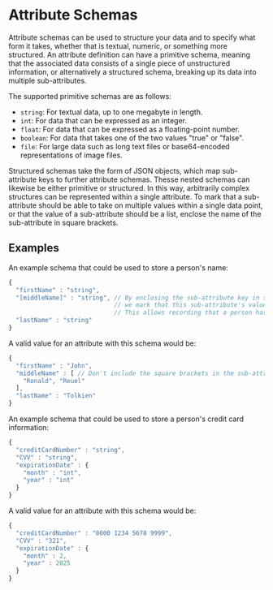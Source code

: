 # Attribute Schemas

Attribute schemas can be used to structure your data and to specify what form it takes, whether that is textual, numeric, or something more structured. An attribute definition can have a primitive schema, meaning that the associated data consists of a single piece of unstructured information, or alternatively a structured schema, breaking up its data into multiple sub-attributes.

The supported primitive schemas are as follows:

- `string`: For textual data, up to one megabyte in length.
- `int`: For data that can be expressed as an integer.
- `float`: For data that can be expressed as a floating-point number.
- `boolean`: For data that takes one of the two values "true" or "false".
- `file`: For large data such as long text files or base64-encoded representations of image files.

Structured schemas take the form of JSON objects, which map sub-attribute keys to further attribute schemas. Thesse nested schemas can likewise be either primitive or structured. In this way, arbitrarily complex structures can be represented within a single attribute. To mark that a sub-attribute should be able to take on multiple values within a single data point, or that the value of a sub-attribute should be a list, enclose the name of the sub-attribute in square brackets.

## Examples

An example schema that could be used to store a person's name:

```js
{
  "firstName" : "string",
  "[middleName]" : "string", // By enclosing the sub-attribute key in square brackets,
                             // we mark that this sub-attribute's value is a list.
                             // This allows recording that a person has multiple middle names.
  "lastName" : "string"
}
```

A valid value for an attribute with this schema would be:

```js
{
  "firstName" : "John",
  "middleName" : [ // Don't include the square brackets in the sub-attribute key when sending the attribute value!
    "Ronald", "Reuel"
  ],
  "lastName" : "Tolkien"
}
```

An example schema that could be used to store a person's credit card information:
```js
{
  "creditCardNumber" : "string",
  "CVV" : "string",
  "expirationDate" : {
    "month" : "int",
    "year" : "int"
  }
}
```
A valid value for an attribute with this schema would be:

```js
{
  "creditCardNumber" : "0000 1234 5678 9999",
  "CVV" : "321",
  "expirationDate" : {
    "month" : 2,
    "year" : 2025
  }
}
```
